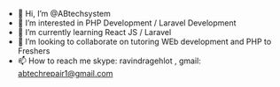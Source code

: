 - 👋 Hi, I’m @ABtechsystem
- 👀 I’m interested in PHP Development / Laravel Development
- 🌱 I’m currently learning React JS / Laravel
- 💞️ I’m looking to collaborate on tutoring WEb development and PHP to Freshers 
- 📫 How to reach me skype: ravindragehlot , gmail: abtechrepair1@gmail.com

<!---
ABtechsystem/ABtechsystem is a ✨ special ✨ repository because its `README.md` (this file) appears on your GitHub profile.
You can click the Preview link to take a look at your changes.
--->
